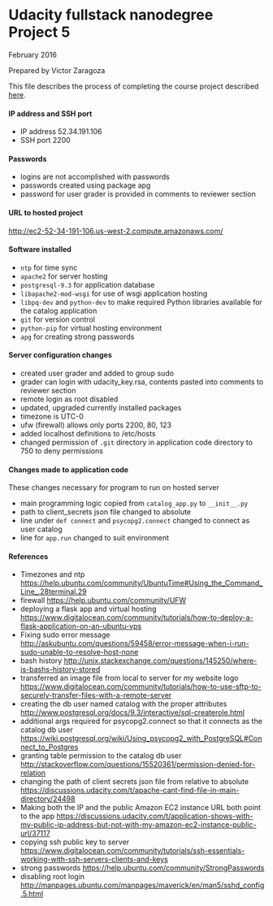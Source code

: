 # Udacity fullstack nanodegree Project 5
February 2016

Prepared by Victor Zaragoza

This file describes the process of completing the course project described [here][1].

#### IP address and SSH port
* IP address 52.34.191.106
* SSH port 2200

#### Passwords
* logins are not accomplished with passwords
* passwords created using package apg
* password for user grader is provided in comments to reviewer section

#### URL to hosted project
http://ec2-52-34-191-106.us-west-2.compute.amazonaws.com/

#### Software installed
* `ntp` for time sync
* `apache2` for server hosting
* `postgresql-9.3` for application database
* `libapache2-mod-wsgi` for use of wsgi application hosting
* `libpq-dev` and `python-dev` to make required Python libraries available for the catalog application
* `git` for version control
* `python-pip` for virtual hosting environment
* `apg` for creating strong passwords

#### Server configuration changes
* created user grader and added to group sudo
* grader can login with udacity_key.rsa, contents pasted into comments to reviewer section
* remote login as root disabled
* updated, upgraded currently installed packages
* timezone is UTC-0
* ufw (firewall) allows only ports 2200, 80, 123
* added localhost definitions to /etc/hosts
* changed permission of `.git` directory in application code directory to 750 to deny permissions

#### Changes made to application code
These changes necessary for program to run on hosted server
* main programming logic copied from `catalog_app.py` to `__init__.py`
* path to client_secrets json file changed to absolute
* line under `def connect` and `psycopg2.connect` changed to connect as user catalog
* line for `app.run` changed to suit environment

#### References
* Timezones and ntp
https://help.ubuntu.com/community/UbuntuTime#Using_the_Command_Line_.28terminal.29
* firewall
https://help.ubuntu.com/community/UFW
* deploying a flask app and virtual hosting
https://www.digitalocean.com/community/tutorials/how-to-deploy-a-flask-application-on-an-ubuntu-vps
* Fixing sudo error message
http://askubuntu.com/questions/59458/error-message-when-i-run-sudo-unable-to-resolve-host-none
* bash history
http://unix.stackexchange.com/questions/145250/where-is-bashs-history-stored
* transferred an image file from local to server for my website logo
https://www.digitalocean.com/community/tutorials/how-to-use-sftp-to-securely-transfer-files-with-a-remote-server
* creating the db user named catalog with the proper attributes
http://www.postgresql.org/docs/9.3/interactive/sql-createrole.html
* additional args required for psycopg2.connect so that it connects as the catalog db user
https://wiki.postgresql.org/wiki/Using_psycopg2_with_PostgreSQL#Connect_to_Postgres
* granting table permission to the catalog db user
http://stackoverflow.com/questions/15520361/permission-denied-for-relation
* changing the path of client secrets json file from relative to absolute
https://discussions.udacity.com/t/apache-cant-find-file-in-main-directory/24498
* Making both the IP and the public Amazon EC2 instance URL both point to the app
https://discussions.udacity.com/t/application-shows-with-my-public-ip-address-but-not-with-my-amazon-ec2-instance-public-url/37117
* copying ssh public key to server
https://www.digitalocean.com/community/tutorials/ssh-essentials-working-with-ssh-servers-clients-and-keys
* strong passwords
https://help.ubuntu.com/community/StrongPasswords
* disabling root login
http://manpages.ubuntu.com/manpages/maverick/en/man5/sshd_config.5.html


[1]:https://docs.google.com/document/d/1J0gpbuSlcFa2IQScrTIqI6o3dice-9T7v8EDNjJDfUI/pub?embedded=true

